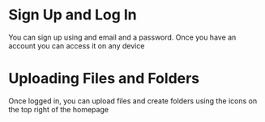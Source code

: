 # Sign Up and Log In
You can sign up using and email and a password. Once you have an account you can access it on any device

# Uploading Files and Folders
Once logged in, you can upload files and create folders using the icons on the top right of the homepage
